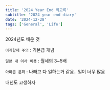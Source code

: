 ```yaml
---
title: '2024 Year End 회고록'
subtitle: '2024 year end diary'
date: '2024-12-28'
tags: ['General', 'Life']
---
```


2024년도 배운 것

`이직할때 주의` : 기본급 개념

`일본 내 이사 비용` : 월세의 3~5배

`아마존 문화` : 나빼고 다 일하는거 같음.. 일이 너무 많음

내년도 고생하자